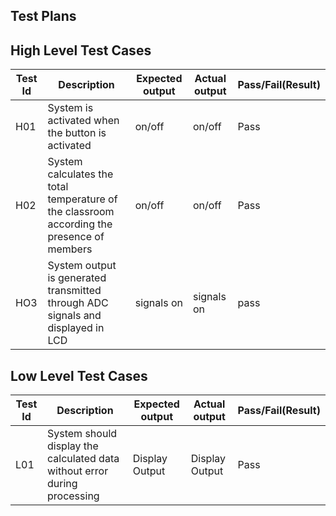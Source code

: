 ## Test Plans
## High Level Test Cases
Test Id|	Description|	Expected output|	Actual output|	Pass/Fail(Result)|
|------|---------------|-------------------|-----------------|-------------------|
|H01|	System is activated when the button is activated|on/off|on/off|	Pass|
|H02|	System calculates the total temperature of the classroom according the presence of members |	on/off|	on/off|	Pass|
|HO3| System output is generated transmitted through ADC signals and displayed in LCD|signals on|signals on| pass|

## Low Level Test Cases
Test Id|	Description	|Expected output|	Actual output|	Pass/Fail(Result)|
|------|----------------|---------------|----------------|-------------------|
|L01|	System should display the calculated data without error during processing|	Display Output|	Display Output|	Pass
